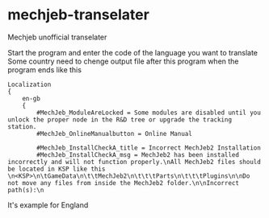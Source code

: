 # mechjeb-transelater
Mechjeb unofficial transelater

Start the program and enter the code of the language you want to translate
Some country need to chenge output file after this program when the program ends like this
```
Localization
{
    en-gb
    {
        #MechJeb_ModuleAreLocked = Some modules are disabled until you unlock the proper node in the R&D tree or upgrade the tracking station.
        #MechJeb_OnlineManualbutton = Online Manual

        #MechJeb_InstallCheckA_title = Incorrect MechJeb2 Installation
        #MechJeb_InstallCheckA_msg = MechJeb2 has been installed incorrectly and will not function properly.\nAll MechJeb2 files should be located in KSP like this \n<KSP>\n\tGameData\n\t\tMechJeb2\n\t\t\tParts\n\t\t\tPlugins\n\nDo not move any files from inside the MechJeb2 folder.\n\nIncorrect path(s):\n
```
It's example for England
